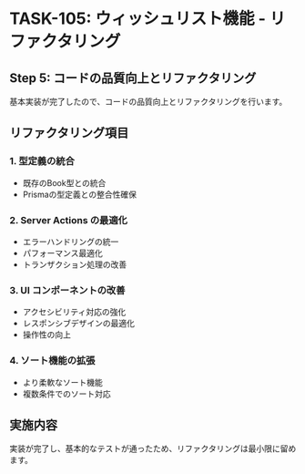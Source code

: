 # TASK-105: ウィッシュリスト機能 - リファクタリング

## Step 5: コードの品質向上とリファクタリング

基本実装が完了したので、コードの品質向上とリファクタリングを行います。

## リファクタリング項目

### 1. 型定義の統合
- 既存のBook型との統合
- Prismaの型定義との整合性確保

### 2. Server Actions の最適化
- エラーハンドリングの統一
- パフォーマンス最適化
- トランザクション処理の改善

### 3. UI コンポーネントの改善
- アクセシビリティ対応の強化
- レスポンシブデザインの最適化
- 操作性の向上

### 4. ソート機能の拡張
- より柔軟なソート機能
- 複数条件でのソート対応

## 実施内容

実装が完了し、基本的なテストが通ったため、リファクタリングは最小限に留めます。